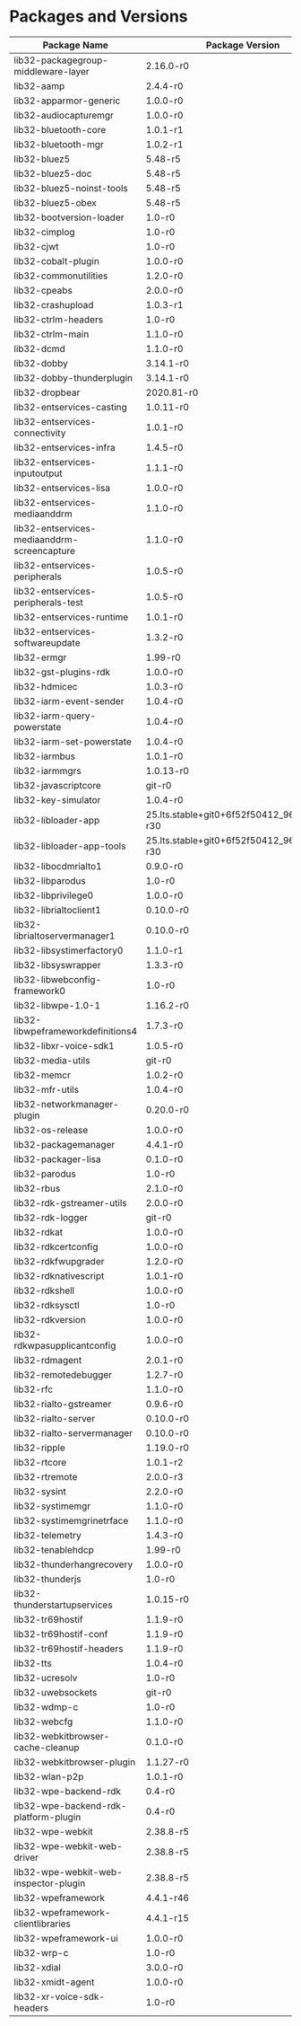 # Packages and Versions

| Package Name | Package Version |
|--------------|-----------------|
| lib32-packagegroup-middleware-layer | 2.16.0-r0 |
| lib32-aamp | 2.4.4-r0 |
| lib32-apparmor-generic | 1.0.0-r0 |
| lib32-audiocapturemgr | 1.0.0-r0 |
| lib32-bluetooth-core | 1.0.1-r1 |
| lib32-bluetooth-mgr | 1.0.2-r1 |
| lib32-bluez5 | 5.48-r5 |
| lib32-bluez5-doc | 5.48-r5 |
| lib32-bluez5-noinst-tools | 5.48-r5 |
| lib32-bluez5-obex | 5.48-r5 |
| lib32-bootversion-loader | 1.0-r0 |
| lib32-cimplog | 1.0-r0 |
| lib32-cjwt | 1.0-r0 |
| lib32-cobalt-plugin | 1.0.0-r0 |
| lib32-commonutilities | 1.2.0-r0 |
| lib32-cpeabs | 2.0.0-r0 |
| lib32-crashupload | 1.0.3-r1 |
| lib32-ctrlm-headers | 1.0-r0 |
| lib32-ctrlm-main | 1.1.0-r0 |
| lib32-dcmd | 1.1.0-r0 |
| lib32-dobby | 3.14.1-r0 |
| lib32-dobby-thunderplugin | 3.14.1-r0 |
| lib32-dropbear | 2020.81-r0 |
| lib32-entservices-casting | 1.0.11-r0 |
| lib32-entservices-connectivity | 1.0.1-r0 |
| lib32-entservices-infra | 1.4.5-r0 |
| lib32-entservices-inputoutput | 1.1.1-r0 |
| lib32-entservices-lisa | 1.0.0-r0 |
| lib32-entservices-mediaanddrm | 1.1.0-r0 |
| lib32-entservices-mediaanddrm-screencapture | 1.1.0-r0 |
| lib32-entservices-peripherals | 1.0.5-r0 |
| lib32-entservices-peripherals-test | 1.0.5-r0 |
| lib32-entservices-runtime | 1.0.1-r0 |
| lib32-entservices-softwareupdate | 1.3.2-r0 |
| lib32-ermgr | 1.99-r0 |
| lib32-gst-plugins-rdk | 1.0.0-r0 |
| lib32-hdmicec | 1.0.3-r0 |
| lib32-iarm-event-sender | 1.0.4-r0 |
| lib32-iarm-query-powerstate | 1.0.4-r0 |
| lib32-iarm-set-powerstate | 1.0.4-r0 |
| lib32-iarmbus | 1.0.1-r0 |
| lib32-iarmmgrs | 1.0.13-r0 |
| lib32-javascriptcore | git-r0 |
| lib32-key-simulator | 1.0.4-r0 |
| lib32-libloader-app | 25.lts.stable+git0+6f52f50412_967f1da1fe-r30 |
| lib32-libloader-app-tools | 25.lts.stable+git0+6f52f50412_967f1da1fe-r30 |
| lib32-libocdmrialto1 | 0.9.0-r0 |
| lib32-libparodus | 1.0-r0 |
| lib32-libprivilege0 | 1.0.0-r0 |
| lib32-librialtoclient1 | 0.10.0-r0 |
| lib32-librialtoservermanager1 | 0.10.0-r0 |
| lib32-libsystimerfactory0 | 1.1.0-r1 |
| lib32-libsyswrapper | 1.3.3-r0 |
| lib32-libwebconfig-framework0 | 1.0-r0 |
| lib32-libwpe-1.0-1 | 1.16.2-r0 |
| lib32-libwpeframeworkdefinitions4 | 1.7.3-r0 |
| lib32-libxr-voice-sdk1 | 1.0.5-r0 |
| lib32-media-utils | git-r0 |
| lib32-memcr | 1.0.2-r0 |
| lib32-mfr-utils | 1.0.4-r0 |
| lib32-networkmanager-plugin | 0.20.0-r0 |
| lib32-os-release | 1.0.0-r0 |
| lib32-packagemanager | 4.4.1-r0 |
| lib32-packager-lisa | 0.1.0-r0 |
| lib32-parodus | 1.0-r0 |
| lib32-rbus | 2.1.0-r0 |
| lib32-rdk-gstreamer-utils | 2.0.0-r0 |
| lib32-rdk-logger | git-r0 |
| lib32-rdkat | 1.0.0-r0 |
| lib32-rdkcertconfig | 1.0.0-r0 |
| lib32-rdkfwupgrader | 1.2.0-r0 |
| lib32-rdknativescript | 1.0.1-r0 |
| lib32-rdkshell | 1.0.0-r0 |
| lib32-rdksysctl | 1.0-r0 |
| lib32-rdkversion | 1.0.0-r0 |
| lib32-rdkwpasupplicantconfig | 1.0.0-r0 |
| lib32-rdmagent | 2.0.1-r0 |
| lib32-remotedebugger | 1.2.7-r0 |
| lib32-rfc | 1.1.0-r0 |
| lib32-rialto-gstreamer | 0.9.6-r0 |
| lib32-rialto-server | 0.10.0-r0 |
| lib32-rialto-servermanager | 0.10.0-r0 |
| lib32-ripple | 1.19.0-r0 |
| lib32-rtcore | 1.0.1-r2 |
| lib32-rtremote | 2.0.0-r3 |
| lib32-sysint | 2.2.0-r0 |
| lib32-systimemgr | 1.1.0-r0 |
| lib32-systimemgrinetrface | 1.1.0-r0 |
| lib32-telemetry | 1.4.3-r0 |
| lib32-tenablehdcp | 1.99-r0 |
| lib32-thunderhangrecovery | 1.0.0-r0 |
| lib32-thunderjs | 1.0-r0 |
| lib32-thunderstartupservices | 1.0.15-r0 |
| lib32-tr69hostif | 1.1.9-r0 |
| lib32-tr69hostif-conf | 1.1.9-r0 |
| lib32-tr69hostif-headers | 1.1.9-r0 |
| lib32-tts | 1.0.4-r0 |
| lib32-ucresolv | 1.0-r0 |
| lib32-uwebsockets | git-r0 |
| lib32-wdmp-c | 1.0-r0 |
| lib32-webcfg | 1.1.0-r0 |
| lib32-webkitbrowser-cache-cleanup | 0.1.0-r0 |
| lib32-webkitbrowser-plugin | 1.1.27-r0 |
| lib32-wlan-p2p | 1.0.1-r0 |
| lib32-wpe-backend-rdk | 0.4-r0 |
| lib32-wpe-backend-rdk-platform-plugin | 0.4-r0 |
| lib32-wpe-webkit | 2.38.8-r5 |
| lib32-wpe-webkit-web-driver | 2.38.8-r5 |
| lib32-wpe-webkit-web-inspector-plugin | 2.38.8-r5 |
| lib32-wpeframework | 4.4.1-r46 |
| lib32-wpeframework-clientlibraries | 4.4.1-r15 |
| lib32-wpeframework-ui | 1.0.0-r0 |
| lib32-wrp-c | 1.0-r0 |
| lib32-xdial | 3.0.0-r0 |
| lib32-xmidt-agent | 1.0.0-r0 |
| lib32-xr-voice-sdk-headers | 1.0-r0 |
